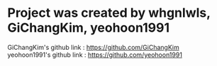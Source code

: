 # Project was created by  whgnlwls, GiChangKim, yeohoon1991

GiChangKim's github link : https://github.com/GiChangKim  
yeohoon1991's github link : https://github.com/yeohoon1991
